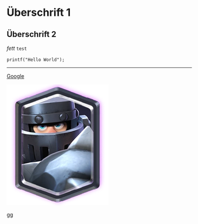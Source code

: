 # Überschrift 1
## Überschrift 2
*fett*
`test`
```cp
printf("Hello World");
```
---

[Google](https://www.google.com)

![MEGAKNIGHT](./img/MegaKnightCard.png)


gg